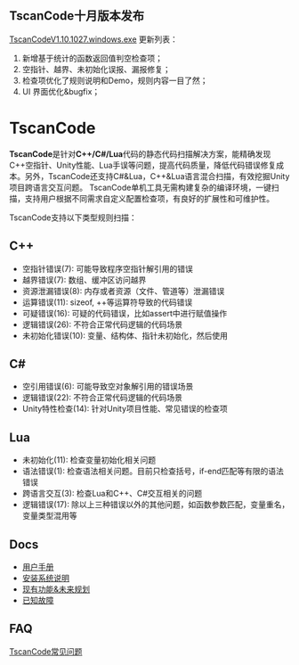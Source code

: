 ## TscanCode十月版本发布
[TscanCodeV1.10.1027.windows.exe](./release/windows/TscanCodeV1.10.1027.windows.exe)
更新列表：
1. 新增基于统计的函数返回值判空检查项；
2. 空指针、越界、未初始化误报、漏报修复；
3. 检查项优化了规则说明和Demo，规则内容一目了然；
4. UI 界面优化&bugfix；


# TscanCode
**TscanCode**是针对**C++/C#/Lua**代码的静态代码扫描解决方案，能精确发现C++空指针、Unity性能、Lua手误等问题，提高代码质量，降低代码错误修复成本。另外，TscanCode还支持C#&Lua，C++&Lua语言混合扫描，有效挖掘Unity项目跨语言交互问题。
TscanCode单机工具无需构建复杂的编译环境，一键扫描，支持用户根据不同需求自定义配置检查项，有良好的扩展性和可维护性。

TscanCode支持以下类型规则扫描：

## C++
* 空指针错误(7): 可能导致程序空指针解引用的错误
* 越界错误(7): 数组、缓冲区访问越界
* 资源泄漏错误(8): 内存或者资源（文件、管道等）泄漏错误
* 运算错误(11): sizeof, ++等运算符导致的代码错误
* 可疑错误(16): 可疑的代码错误，比如assert中进行赋值操作
* 逻辑错误(26): 不符合正常代码逻辑的代码场景
* 未初始化错误(10): 变量、结构体、指针未初始化，然后使用

## C#
* 空引用错误(6): 可能导致空对象解引用的错误场景
* 逻辑错误(22): 不符合正常代码逻辑的代码场景
* Unity特性检查(14): 针对Unity项目性能、常见错误的检查项

## Lua					 
* 未初始化(11): 检查变量初始化相关问题
* 语法错误(1): 检查语法相关问题。目前只检查括号，if-end匹配等有限的语法错误
* 跨语言交互(3): 检查Lua和C++、C#交互相关的问题
* 逻辑错误(17): 除以上三种错误以外的其他问题，如函数参数匹配，变量重名，变量类型混用等

## Docs
* [用户手册](./document/TscanCode_Manual.pdf)
* [安装系统说明](./document/TscanCode_Setup.txt)
* [现有功能&未来规划](./document/TscanCode_Plan.txt)
* [已知故障](./document/TscanCode_Bug.txt)

## FAQ
[TscanCode常见问题](https://github.com/Tencent/TscanCode/wiki/TscanCode常见问题)

